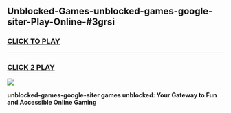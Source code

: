 
## Unblocked-Games-unblocked-games-google-siter-Play-Online-#3grsi
<h3>
<a href="https://premium.freeplayer.one?title=unblocked-games-google-siter&ref=27F">CLICK TO PLAY</a></h3>
<hr>

<h3>
<a href="https://premium.freeplayer.one?title=unblocked-games-google-siter&ref=27F">CLICK 2 PLAY</a>
  
</h3>

<a href="https://premium.freeplayer.one?title=unblocked-games-google-siter&ref=27F"><img src="https://clearcache.store/games.png"></a>


**unblocked-games-google-siter games unblocked: Your Gateway to Fun and Accessible Online Gaming**
